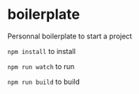 # boilerplate

Personnal boilerplate to start a project

`npm install` to install

`npm run watch` to run

`npm run build` to build
